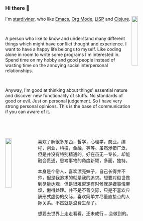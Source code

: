 ### Hi there 👋

<!--
**stardiviner/stardiviner** is a ✨ _special_ ✨ repository because its `README.md` (this file) appears on your GitHub profile.

Here are some ideas to get you started:

- 🔭 I’m currently working on ...
- 🌱 I’m currently learning ...
- 👯 I’m looking to collaborate on ...
- 🤔 I’m looking for help with ...
- 💬 Ask me about ...
- 📫 How to reach me: ...
- 😄 Pronouns: ...
- ⚡ Fun fact: ...
-->

<p align="justify">
<img src="http://stardiviner.github.io/assets/images/avatar.jpg" width="20%" align="right"/>
<p>I'm <a href="http://stardiviner.github.io/">stardiviner</a>, who like <a href="http://www.gnu.org/software/emacs/">Emacs</a>, <a href="http://orgmode.org">Org Mode</a>, <a href="https://en.wikipedia.org/wiki/Lisp_(programming_language)">LISP</a> and <a href="http://www.clojure.org/">Clojure</a>.</p><br/>
<p>A person who like to know and understand many different things which might have conflict thought and experience. I want to have a happy life belongs to myself. Like coding alone in room to write some programs I'm interested in. Spend time on my hobby and good people instead of wasting time on the annoying social interpersonal relationships.</p><br/>
<p>Anyway, I'm good at thinking about things' essential nature and discover new functionality of stuffs. No standards of good or evil. Just on personal judgement. So I have very strong personal opinions. This is the base of communication if you can aware of it.</p><br/>
</p><br/>

<p align="justify">
<a href="http://stardiviner.github.io/"><img src="http://stardiviner.github.io/About/data/images/me_picture%2023.jpg" width="20%" align="left"></a>
<p>喜欢了解很多东西，哲学，心理学，商业，编程，创业，科技，金融，等等。虽然涉猎广泛，但是并没有特别精通的。好在虽无一专长，却能融会贯通，思考事物的角度新颖，多面，独特。</p>
<p>本身是个俗人，喜欢漂亮妹子，自己长得并不帅，但是我追求的就是我的追求。想要对俗世做到尽量达观，但是很难否定有时候就是嫌事情麻烦，懒得处理。并不是不善交际，只是不喜欢应酬形式虚伪的交际，喜欢简单并尽量直接点的人际关系。不然就是浪费生命了。</p>
<p>想要去世界上走走看看，还未成行....会做到的。</p>
</p>
